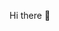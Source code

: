 Hi there 👋

<!--
**shrey6162/shrey6162** is a ✨ _special_ ✨ repository because its `README.md` (this file) appears on your GitHub profile.

- 🔭 I’m a computer science engineering under graduate student. 
- 🌱 A full-stack web developer.
- 👯 I'm intrested in Digital Marketing but very keen learn about new technologies and resources.
- 📫 Feel free to reach me via LinkedIn: https://www.linkedin.com/in/shrey-nigam-710b3983/
-->
